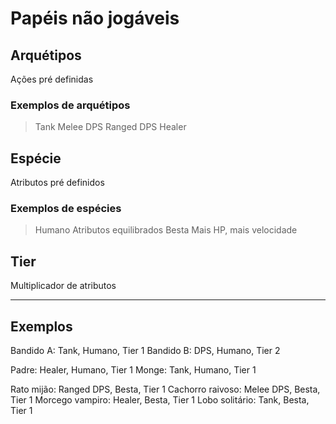 # Papéis não jogáveis

## Arquétipos

Ações pré definidas

### Exemplos de arquétipos

> Tank
> Melee DPS
> Ranged DPS
> Healer

## Espécie

Atributos pré definidos

### Exemplos de espécies

> Humano
> Atributos equilibrados
> Besta
> Mais HP, mais velocidade

## Tier

Multiplicador de atributos

---

## Exemplos

Bandido A: Tank, Humano, Tier 1
Bandido B: DPS, Humano, Tier 2

Padre: Healer, Humano, Tier 1
Monge: Tank, Humano, Tier 1

Rato mijão: Ranged DPS, Besta, Tier 1
Cachorro raivoso: Melee DPS, Besta, Tier 1
Morcego vampiro: Healer, Besta, Tier 1
Lobo solitário: Tank, Besta, Tier 1
